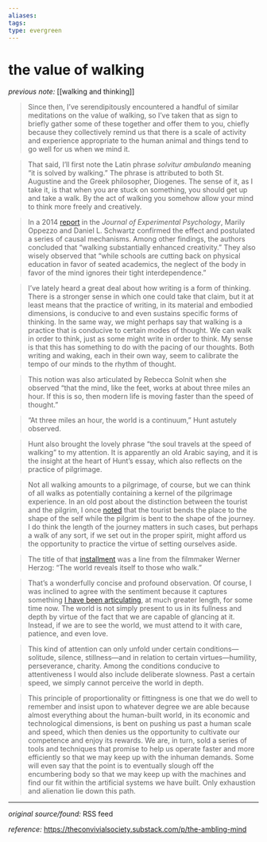 ```yaml
---
aliases: 
tags: 
type: evergreen
---
```


# the value of walking

_previous note:_ [[walking and thinking]]

> Since then, I’ve serendipitously encountered a handful of similar meditations on the value of walking, so I’ve taken that as sign to briefly gather some of these together and offer them to you, chiefly because they collectively remind us that there is a scale of activity and experience appropriate to the human animal and things tend to go well for us when we mind it.


> That said, I’ll first note the Latin phrase *solvitur ambulando* meaning “it is solved by walking.” The phrase is attributed to both St. Augustine and the Greek philosopher, Diogenes. The sense of it, as I take it, is that when you are stuck on something, you should get up and take a walk. By the act of walking you somehow allow your mind to think more freely and creatively.


> In a 2014 [report](https://substack.com/redirect/1d18ba3e-15b1-4413-8616-7c6f08b08ac4?j=eyJ1IjoiYXZ6eDQifQ.G0OEO2hYU5EfmDn6Y1N-lMJfqyCMC6azYH_trtWPtnc) in the *Journal of Experimental Psychology*, Marily Oppezzo and Daniel L. Schwartz confirmed the effect and postulated a series of causal mechanisms. Among other findings, the authors concluded that “walking substantially enhanced creativity.” They also wisely observed that “while schools are cutting back on physical education in favor of seated academics, the neglect of the body in favor of the mind ignores their tight interdependence.”

> I’ve lately heard a great deal about how writing is a form of thinking. There is a stronger sense in which one could take that claim, but it at least means that the practice of writing, in its material and embodied dimensions, is conducive to and even sustains specific forms of thinking. In the same way, we might perhaps say that walking is a practice that is conducive to certain modes of thought. We can walk in order to think, just as some might write in order to think. My sense is that this has something to do with the pacing of our thoughts. Both writing and waking, each in their own way, seem to calibrate the tempo of our minds to the rhythm of thought.

> This notion was also articulated by Rebecca Solnit when she observed “that the mind, like the feet, works at about three miles an hour. If this is so, then modern life is moving faster than the speed of thought.”

> “At three miles an hour, the world is a continuum,” Hunt astutely observed.

> Hunt also brought the lovely phrase “the soul travels at the speed of walking” to my attention. It is apparently an old Arabic saying, and it is the insight at the heart of Hunt’s essay, which also reflects on the practice of pilgrimage.

> Not all walking amounts to a pilgrimage, of course, but we can think of all walks as potentially containing a kernel of the pilgrimage experience. In an old post about the distinction between the tourist and the pilgrim, I once [noted](https://substack.com/redirect/8c5ee88d-dbf4-44e4-97f7-6f34c73ffa12?j=eyJ1IjoiYXZ6eDQifQ.G0OEO2hYU5EfmDn6Y1N-lMJfqyCMC6azYH_trtWPtnc) that the tourist bends the place to the shape of the self while the pilgrim is bent to the shape of the journey. I do think the length of the journey matters in such cases, but perhaps a walk of any sort, if we set out in the proper spirit, might afford us the opportunity to practice the virtue of setting ourselves aside.

> The title of that [installment](https://substack.com/redirect/1cc572df-fa2f-4b8a-b256-ef758d0e1b56?j=eyJ1IjoiYXZ6eDQifQ.G0OEO2hYU5EfmDn6Y1N-lMJfqyCMC6azYH_trtWPtnc) was a line from the filmmaker Werner Herzog: “The world reveals itself to those who walk.”

> That’s a wonderfully concise and profound observation. Of course, I was inclined to agree with the sentiment because it captures something [I have been articulating](https://substack.com/redirect/45a986c8-cac8-4e12-888e-fffa69dc31d6?j=eyJ1IjoiYXZ6eDQifQ.G0OEO2hYU5EfmDn6Y1N-lMJfqyCMC6azYH_trtWPtnc), at much greater length, for some time now. The world is not simply present to us in its fullness and depth by virtue of the fact that we are capable of glancing at it. Instead, if we are to see the world, we must attend to it with care, patience, and even love.

> This kind of attention can only unfold under certain conditions—solitude, silence, stillness—and in relation to certain virtues—humility, perseverance, charity. Among the conditions conducive to attentiveness I would also include deliberate slowness. Past a certain speed, we simply cannot perceive the world in depth.

> This principle of proportionality or fittingness is one that we do well to remember and insist upon to whatever degree we are able because almost everything about the human-built world, in its economic and technological dimensions, is bent on pushing us past a human scale and speed, which then denies us the opportunity to cultivate our competence and enjoy its rewards. We are, in turn, sold a series of tools and techniques that promise to help us operate faster and more efficiently so that we may keep up with the inhuman demands. Some will even say that the point is to eventually slough off the encumbering body so that we may keep up with the machines and find our fit within the artificial systems we have built. Only exhaustion and alienation lie down this path.

---

_original source/found:_ RSS feed

_reference:_ <https://theconvivialsociety.substack.com/p/the-ambling-mind>




